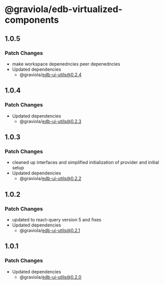 # @graviola/edb-virtualized-components

## 1.0.5

### Patch Changes

- make workspace depenedncies peer depenedncies
- Updated dependencies
  - @graviola/edb-ui-utils@0.2.4

## 1.0.4

### Patch Changes

- Updated dependencies
  - @graviola/edb-ui-utils@0.2.3

## 1.0.3

### Patch Changes

- cleaned up interfaces and simplified initialization of provider and initial setup
- Updated dependencies
  - @graviola/edb-ui-utils@0.2.2

## 1.0.2

### Patch Changes

- updated to react-query version 5 and fixes
- Updated dependencies
  - @graviola/edb-ui-utils@0.2.1

## 1.0.1

### Patch Changes

- Updated dependencies
  - @graviola/edb-ui-utils@0.2.0
